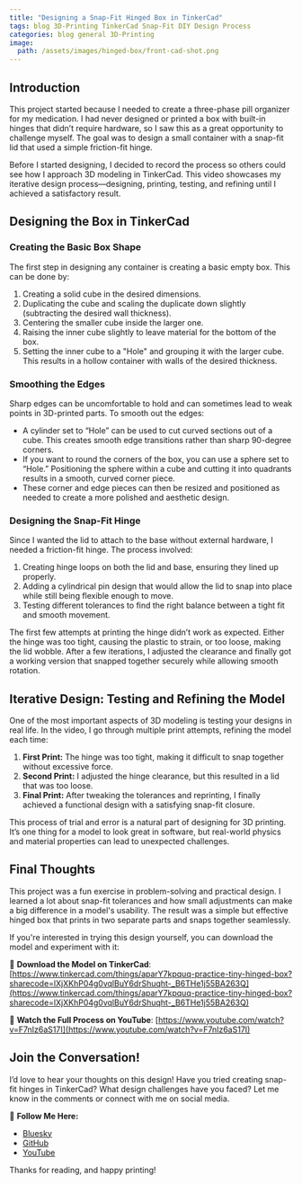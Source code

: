 ```yaml
---
title: "Designing a Snap-Fit Hinged Box in TinkerCad"
tags: blog 3D-Printing TinkerCad Snap-Fit DIY Design Process
categories: blog general 3D-Printing
image:
  path: /assets/images/hinged-box/front-cad-shot.png
---
```


## **Introduction**

This project started because I needed to create a three-phase pill organizer for my medication. I had never designed or printed a box with built-in hinges that didn’t require hardware, so I saw this as a great opportunity to challenge myself. The goal was to design a small container with a snap-fit lid that used a simple friction-fit hinge.

Before I started designing, I decided to record the process so others could see how I approach 3D modeling in TinkerCad. This video showcases my iterative design process—designing, printing, testing, and refining until I achieved a satisfactory result.

<!--more-->

## **Designing the Box in TinkerCad**

### **Creating the Basic Box Shape**

The first step in designing any container is creating a basic empty box. This can be done by:

1. Creating a solid cube in the desired dimensions.
2. Duplicating the cube and scaling the duplicate down slightly (subtracting the desired wall thickness).
3. Centering the smaller cube inside the larger one.
4. Raising the inner cube slightly to leave material for the bottom of the box.
5. Setting the inner cube to a "Hole" and grouping it with the larger cube. This results in a hollow container with walls of the desired thickness.

### **Smoothing the Edges**

Sharp edges can be uncomfortable to hold and can sometimes lead to weak points in 3D-printed parts. To smooth out the edges:

- A cylinder set to “Hole” can be used to cut curved sections out of a cube. This creates smooth edge transitions rather than sharp 90-degree corners.
- If you want to round the corners of the box, you can use a sphere set to “Hole.” Positioning the sphere within a cube and cutting it into quadrants results in a smooth, curved corner piece.
- These corner and edge pieces can then be resized and positioned as needed to create a more polished and aesthetic design.

### **Designing the Snap-Fit Hinge**

Since I wanted the lid to attach to the base without external hardware, I needed a friction-fit hinge. The process involved:

1. Creating hinge loops on both the lid and base, ensuring they lined up properly.
2. Adding a cylindrical pin design that would allow the lid to snap into place while still being flexible enough to move.
3. Testing different tolerances to find the right balance between a tight fit and smooth movement.

The first few attempts at printing the hinge didn’t work as expected. Either the hinge was too tight, causing the plastic to strain, or too loose, making the lid wobble. After a few iterations, I adjusted the clearance and finally got a working version that snapped together securely while allowing smooth rotation.

## **Iterative Design: Testing and Refining the Model**

One of the most important aspects of 3D modeling is testing your designs in real life. In the video, I go through multiple print attempts, refining the model each time:

1. **First Print:** The hinge was too tight, making it difficult to snap together without excessive force.
2. **Second Print:** I adjusted the hinge clearance, but this resulted in a lid that was too loose.
3. **Final Print:** After tweaking the tolerances and reprinting, I finally achieved a functional design with a satisfying snap-fit closure.

This process of trial and error is a natural part of designing for 3D printing. It’s one thing for a model to look great in software, but real-world physics and material properties can lead to unexpected challenges.

## **Final Thoughts**

This project was a fun exercise in problem-solving and practical design. I learned a lot about snap-fit tolerances and how small adjustments can make a big difference in a model's usability. The result was a simple but effective hinged box that prints in two separate parts and snaps together seamlessly.

If you're interested in trying this design yourself, you can download the model and experiment with it:

📌 **Download the Model on TinkerCad**: [https://www.tinkercad.com/things/aparY7kpquq-practice-tiny-hinged-box?sharecode=lXjXKhP04g0vqlBuY6drShuqht-_B6THe1j55BA263Q](https://www.tinkercad.com/things/aparY7kpquq-practice-tiny-hinged-box?sharecode=lXjXKhP04g0vqlBuY6drShuqht-_B6THe1j55BA263Q)

🎥 **Watch the Full Process on YouTube**: [https://www.youtube.com/watch?v=F7nIz6aS17I](https://www.youtube.com/watch?v=F7nIz6aS17I)

## **Join the Conversation!**

I’d love to hear your thoughts on this design! Have you tried creating snap-fit hinges in TinkerCad? What design challenges have you faced? Let me know in the comments or connect with me on social media.

🔗 **Follow Me Here:**  

- [Bluesky](https://bsky.app/profile/zerkdev.bsky.social)
- [GitHub](https://github.com/Zerk4112)
- [YouTube](https://www.youtube.com/@zerk_dev)

Thanks for reading, and happy printing!

